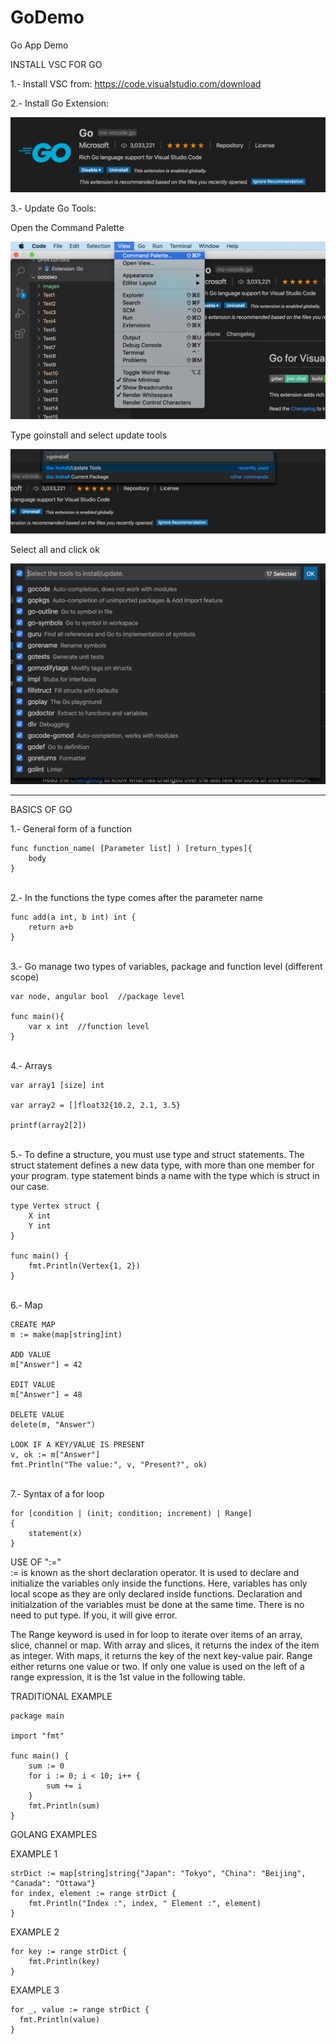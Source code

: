 # GoDemo
Go App Demo

INSTALL VSC FOR GO

1.- Install VSC from: https://code.visualstudio.com/download

2.- Install Go Extension:

![Extension Image](https://raw.githubusercontent.com/danieluribee/GoDemo/master/images/Screen%20Shot%202020-03-26%20at%2010.06.03.png)

3.- Update Go Tools:

Open the Command Palette

![Command Palette](https://raw.githubusercontent.com/danieluribee/GoDemo/master/images/Screen%20Shot%202020-03-26%20at%2010.15.18.png)

Type goinstall and select update tools

![GoInstall](https://raw.githubusercontent.com/danieluribee/GoDemo/master/images/Screen%20Shot%202020-03-26%20at%2010.16.03.png)

Select all and click ok

![Select All](https://raw.githubusercontent.com/danieluribee/GoDemo/master/images/Screen%20Shot%202020-03-26%20at%2010.16.42.png)

--------------------------------------------------------------------------------------------------------------------------

BASICS OF GO

1.- General form of a function<br/>

```
func function_name( [Parameter list] ) [return_types]{
	body
}
```

<br/>
2.- In the functions the type comes after the parameter name<br/>

```
func add(a int, b int) int {
	return a+b
}
```

<br/>
3.- Go manage two types of variables, package and function level (different scope)<br/>

```
var node, angular bool  //package level

func main(){
	var x int  //function level
}
```

<br/>
4.- Arrays<br/>

```
var array1 [size] int

var array2 = []float32{10.2, 2.1, 3.5}

printf(array2[2])
```

<br/>
5.- To define a structure, you must use type and struct statements. The struct statement defines a new data type, with more than one member for your program. type statement binds a name with the type which is struct in our case.<br/>

```
type Vertex struct {
	X int
	Y int
}

func main() {
	fmt.Println(Vertex{1, 2})
}
```

<br/>
6.- Map<br/>

```
CREATE MAP
m := make(map[string]int)

ADD VALUE
m["Answer"] = 42

EDIT VALUE
m["Answer"] = 48

DELETE VALUE
delete(m, "Answer")

LOOK IF A KEY/VALUE IS PRESENT
v, ok := m["Answer"]
fmt.Println("The value:", v, "Present?", ok)
```

<br/>
7.- Syntax of a for loop<br/>

```
for [condition | (init; condition; increment) | Range]
{
	statement(x)
}
```

USE OF ":="<br/>
:= is known as the short declaration operator.
It is used to declare and initialize the variables only inside the functions.
Here, variables has only local scope as they are only declared inside functions.
Declaration and initialzation of the variables must be done at the same time.
There is no need to put type. If you, it will give error.

The Range keyword is used in for loop to iterate over items of an array, slice, channel or map. With array and slices, it returns the index of the item as integer. With maps, it returns the key of the next key-value pair. Range either returns one value or two. If only one value is used on the left of a range expression, it is the 1st value in the following table.

TRADITIONAL EXAMPLE

```
package main

import "fmt"

func main() {
	sum := 0
	for i := 0; i < 10; i++ {
		sum += i
	}
	fmt.Println(sum)
}
```

GOLANG EXAMPLES

EXAMPLE 1

```
strDict := map[string]string{"Japan": "Tokyo", "China": "Beijing", "Canada": "Ottawa"}
for index, element := range strDict {
	fmt.Println("Index :", index, " Element :", element)
}
```

EXAMPLE 2

```
for key := range strDict {
	fmt.Println(key)
}
```

EXAMPLE 3

```
for _, value := range strDict {
  fmt.Println(value)
}
```

